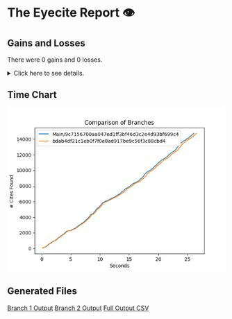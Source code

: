 # The Eyecite Report :eye:



Gains and Losses
---------
There were 0 gains and 0 losses.

<details>
<summary>Click here to see details.</summary>

|     id     |  Gain  |  Loss  |
| ---------- | ------ | ------ |


</details>



Time Chart
---------

![image](https://raw.githubusercontent.com/freelawproject/eyecite/artifacts/164/results/chart.png)


Generated Files
---------

[Branch 1 Output](https://raw.githubusercontent.com/freelawproject/eyecite/artifacts/164/results/9c7156700aa047ed1ff3bf46d3c2e4d93bf699c4.json)
[Branch 2 Output](https://raw.githubusercontent.com/freelawproject/eyecite/artifacts/164/results/bdab4df21c1eb0f7f0e8ad917be9c56f3c88cbd4.json)
[Full Output CSV ](https://raw.githubusercontent.com/freelawproject/eyecite/artifacts/164/results/output.csv)
